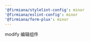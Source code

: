 ```yaml
---
'@firmiana/stylelint-config': minor
'@firmiana/eslint-config': minor
'@firmiana/form-plux': minor
---
```


modify 编辑组件
